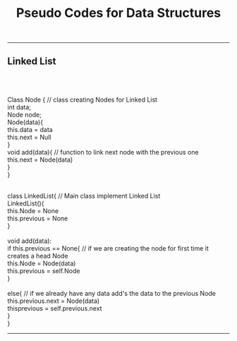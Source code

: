 <center><h1>Pseudo Codes for Data Structures</h1></center><br>
<hr>
<h2> Linked List</h2><br>
<p><br>
Class Node {   // class creating Nodes for Linked List <br>
  int data;<br>
  Node node;<br>
  Node(data){<br>
  this.data = data<br>
  this.next = Null<br>
  }<br>
  void add(data){   // function to link next node with the previous one <br>
  this.next = Node(data)<br>
  }<br>
  }<br>
</p><br>
class LinkedList{                                   // Main class implement Linked List  <br>
   LinkedList(){ <br>
       this.Node = None<br>
        this.previous = None<br>
        }<br><br>
    void add(data):<br>
        if this.previous == None{                   // if we are creating the node for first time it creates a head Node<br>
           this.Node = Node(data)<br>
            this.previous = self.Node<br>
            }<br><br>
        else{                                       // if we already have any data add's the data to the previous Node<br>
            this.previous.next = Node(data)<br>
            thisprevious = self.previous.next<br>
            }<br>
            }<br>
<hr>
